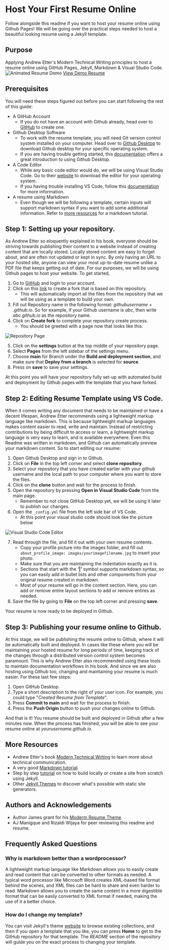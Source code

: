 # Host Your First Resume Online
Follow alongside this readme if you want to host your resume online using Github Pages! We will be going over the practical steps needed to host a beautiful looking resume using a Jekyll template.

## Purpose
Applying Andrew Etter's Modern Technical Writing principles to host a resume online using GitHub Pages, Jekyll, Markdown & Visual Studio Code.
![Animated Resume Demo](https://github.com/sbinkader/sbinkader.github.io/blob/main/Resume%20Demo.gif)
[View Demo Resume](https://sbinkader.github.io/)
## Prerequisites
You will need these steps figured out before you can start following the rest of this guide:
* A GitHub Account
    * If you do not have an account with Github already, head over to [GitHub](https://github.com/) to create one.
* Github Desktop Software
   * To work with the resume template, you will need Git version control system installed on your computer. Head over to [Github Desktop](https://desktop.github.com/) to download Github desktop for your specific operating system.
    * If you are having trouble getting started, this [documentation](https://docs.github.com/en/desktop/overview/getting-started-with-github-desktop) offers a great introduction to using Github Desktop.
* A Code Editor
    * While any basic code editor would do, we will be using Visual Studio Code. Go to their [website](https://code.visualstudio.com/download) to download the editor for your operating system.
    * If you having trouble installing VS Code, follow this [documentation](https://code.visualstudio.com/docs) for more information.
* A resume using Markdown
    * Even though we will be following a template, certain inputs will support markdown syntax if you want to add some additional information. Refer to [more resources](#moreResources) for a markdown tutorial.

## Step 1: Setting up your repository.
As Andrew Etter so eloquently explained in his book, everyone should be striving towards publishing their content to a website instead of creating content that are locally stored. Locally stored content are easy to forget about, and are often not updated or kept in sync. By only having an URL to your hosted site, anyone can view your most up-to-date resume unlike a PDF file that keeps getting out of date. For our purposes, we will be using Github pages to host your website.
To get started,
1.	Go to [GitHub](https://github.com/) and login to your account.
2.	Click on this [link](https://github.com/sbinkader/sbinkader.github.io/fork) to create a fork that is based on this repository.
    - This will automatically import all the files from the repository that we will be using as a template to build your own.
3.	Fill out Repository name in the following format: _githubusername + .github.io_. So for example, if your Github username is _abc_, then write _abc.github.io_ as the repository name.
4.	Click on **Create fork** to complete your repository create process.
    - You should be greeted with a page now that looks like this:

![Repository Page](https://drive.google.com/uc?id=1p57N3kM4KVbcx7xJSvNqhbypZg2ephMB)

5.	Click on the **settings** button at the top middle of your repository page.
6.	Select **Pages** from the left sidebar of the settings menu.
7.	Choose **main** for Branch under the **Build and deployment section**, and make sure that **Deploy from a branch** is selected for **source**.
8.	Press on **save** to save your settings.

At this point you will have your repository fully set-up with automated build and deployment by Github pages with the template that you have forked.

## Step 2: Editing Resume Template using VS Code.
When it comes writing any document that needs to be maintained or have a decent lifespan, Andrew Etter recommends using a lightweight markup language like markdown. This is because lightweight markup languages makes content easier to read, write and maintain. Instead of restricting contributions by being difficult to access or learn, a lightweight markup language is very easy to learn, and is available everywhere. Even this Readme was written in markdown, and Github can automatically preview your markdown content. So to start editing our resume:

1.	Open Github Desktop and sign in to Github.
2.	Click on **File** in the top left corner and select **clone repository**.
3.	Select your repository that you have created earlier with your github username and the local path to your computer where you want to store the files.
4.	Click on the **clone** button and wait for the process to finish.
5.	Open the repository by pressing **Open in Visual Studio Code** from the main page.
    - Remember to not close GitHub Desktop yet, we will be using it later to publish our changes.
6.	Open the ```_config.yml``` file from the left side bar of VS Code.
    - At this point your visual studio code should look like the picture below

![Visual Studio Code Editor](https://drive.google.com/uc?id=1PrWAawkOORzCQUce6ImXxLB6i6D8iZAv)

7.	Read through the file, and fill it out with your own resume contents.
	- Copy your profile picture into the images folder, and fill out ``` about_profile_image: images/yourimagefilename.jpg ``` to insert your photo.
	- Make sure that you are maintaining the indentation exactly as it is.
	- Sections that start with the **‘|’** symbol supports markdown syntax, so you can easily add in bullet lists and other components from your original resume created in markdown.
	- Most of your resume will go in the content section. Here, you can add or remove entire layout sections to add or remove entires as needed.
9.	Save the file by going to **File** on the top left corner and pressing **save**.

Your resume is now ready to be deployed in Github.

## Step 3: Publishing your resume online to Github.
At this stage, we will be publishing the resume online to Github, where it will be automatically built and deployed. In cases like these where you will be maintaining your hosted resume for long periods of time, keeping track of the changes through a distributed version control system becomes paramount. This is why Andrew Etter also recommended using these tools to maintain documentation workflows in his book. And since we are also hosting using Github too, changing and maintaining your resume is much easier. For these last few steps:

1.	Open GitHub Desktop.
2.	Type a short description to the right of your user icon. For example, you could type "_Created Resume from Template_".
3.	Press **Commit to main** and wait for the process to finish.
4.	Press the **Push Origin** button to push your changes online to Github.

And that is it! You resume should be built and deployed in Github after a few minutes now. When the process has finished, you will be able to see your resume online at _yourusername.github.io_.

## <a name="moreResources"></a> More Resources
* Andrew Etter's book [Modern Technical Writing](https://www.amazon.ca/Modern-Technical-Writing-Introduction-Documentation-ebook/dp/B01A2QL9SS) to learn more about technical communication.
* A very good [Markdown tutorial](https://www.markdowntutorial.com/).
* Step by step [tutorial](https://jekyllrb.com/docs/step-by-step/01-setup/) on how to build locally or create a site from scratch using Jekyll.
* Other [Jekyll Themes](http://jekyllthemes.org/) to discover what's possible with static site generators.

## Authors and Acknowledgements
* Author James grant for his [Moderm Resume Theme](https://github.com/sproogen/modern-resume-theme).
* AJ Manigque and Rizaldi Wijaya for peer reviewing this readme and resume.

## Frequently Asked Questions
### Why is markdown better than a wordprocessor?
A lightweight markup language like Markdown allows you to easily create and read content that can be converted to other formats as needed. A typical word processor like Microsoft Word creates XML-based file format behind the scenes, and XML files can be hard to share and even harder to read. Markdown allows you to create the same content in a more digestible format that can be easily converted to XML format if needed, making the use of it a better choice. 
### How do I change my template?
You can visit Jekyll's theme [website](http://jekyllthemes.org/) to browse existing collections, and then if you open a template that you like, you can press **Home** to get to the GitHub repository for that template. The _README_ section of the repository will guide you on the exact process to changing your template. 

